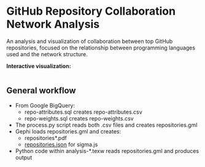 GitHub Repository Collaboration Network Analysis
===

An analysis and visualization of collaboration between top GitHub repositories,
focused on the relationship between programming languages used and the network
structure.

**Interactive visualization:**

<a href="http://">
<img src="">
</a>


General workflow
---

 * From Google BigQuery:
    * repo-attributes.sql creates repo-attributes.csv
    * repo-weights.sql creates repo-weights.csv
 * The process.py script reads both .csv files and creates repositories.gml
 * Gephi loads repositories.gml and creates:
    * repositories\*.pdf 
    * [repositories.json](../gh-pages/repositories.json) for sigma.js
 * Python code within analysis-\*.texw reads repositories.gml and produces
   output 